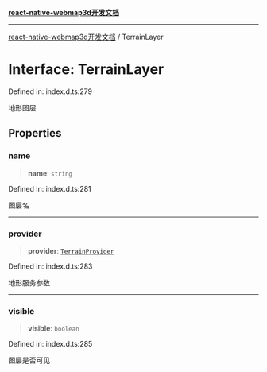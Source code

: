 [**react-native-webmap3d开发文档**](../README.md)

***

[react-native-webmap3d开发文档](../globals.md) / TerrainLayer

# Interface: TerrainLayer

Defined in: index.d.ts:279

地形图层

## Properties

### name

> **name**: `string`

Defined in: index.d.ts:281

图层名

***

### provider

> **provider**: [`TerrainProvider`](../type-aliases/TerrainProvider.md)

Defined in: index.d.ts:283

地形服务参数

***

### visible

> **visible**: `boolean`

Defined in: index.d.ts:285

图层是否可见
